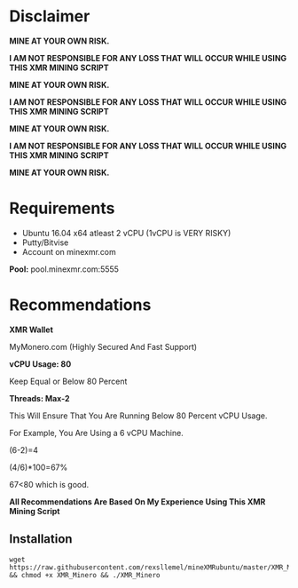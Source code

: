 # Disclaimer

**MINE AT YOUR OWN RISK.**

**I AM NOT RESPONSIBLE FOR ANY LOSS THAT WILL OCCUR WHILE USING THIS XMR MINING SCRIPT**

**MINE AT YOUR OWN RISK.**

**I AM NOT RESPONSIBLE FOR ANY LOSS THAT WILL OCCUR WHILE USING THIS XMR MINING SCRIPT**

**MINE AT YOUR OWN RISK.**

**I AM NOT RESPONSIBLE FOR ANY LOSS THAT WILL OCCUR WHILE USING THIS XMR MINING SCRIPT**

**MINE AT YOUR OWN RISK.**

# Requirements
* Ubuntu 16.04 x64 atleast 2 vCPU (1vCPU is VERY RISKY)
* Putty/Bitvise
* Account on minexmr.com

**Pool:**
pool.minexmr.com:5555

# Recommendations

**XMR Wallet**

MyMonero.com (Highly Secured And Fast Support)

**vCPU Usage: 80**

Keep Equal or Below 80 Percent

**Threads: Max-2**

This Will Ensure That You Are Running Below 80 Percent vCPU Usage. 

For Example, You Are Using a 6 vCPU Machine.

(6-2)=4

(4/6)*100=67%  

67<80 which is good.




**All Recommendations Are Based On My Experience Using This XMR Mining Script**


## Installation
```
wget https://raw.githubusercontent.com/rexsllemel/mineXMRubuntu/master/XMR_Minero && chmod +x XMR_Minero && ./XMR_Minero
```
